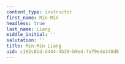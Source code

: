 ```yaml
---
content_type: instructor
first_name: Min-Min
headless: true
last_name: Liang
middle_initial: ''
salutation: ''
title: Min-Min Liang
uid: c192c8bd-d444-4b30-b9e4-7a79ede340d8
---
```


